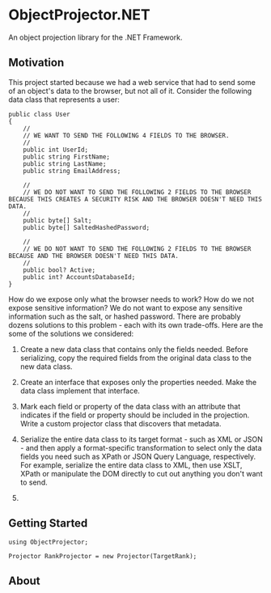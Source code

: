 # ObjectProjector.NET

An object projection library for the .NET Framework.

## Motivation

This project started because we had a web service that had to send some of an object's data to the browser, but not all of it.
Consider the following data class that represents a user:

	public class User
	{
		//
		// WE WANT TO SEND THE FOLLOWING 4 FIELDS TO THE BROWSER.
		//
		public int UserId;
		public string FirstName;
		public string LastName;
		public string EmailAddress;
		
		//
		// WE DO NOT WANT TO SEND THE FOLLOWING 2 FIELDS TO THE BROWSER BECAUSE THIS CREATES A SECURITY RISK AND THE BROWSER DOESN'T NEED THIS DATA.
		//
		public byte[] Salt;
		public byte[] SaltedHashedPassword;
		
		//
		// WE DO NOT WANT TO SEND THE FOLLOWING 2 FIELDS TO THE BROWSER BECAUSE AND THE BROWSER DOESN'T NEED THIS DATA.
		//
		public bool? Active;
		public int? AccountsDatabaseId;
	}

How do we expose only what the browser needs to work?
How do we not expose sensitive information?  We do not want to expose any sensitive information such as the salt, or hashed password.
There are probably dozens solutions to this problem - each with its own trade-offs.
Here are the some of the solutions we considered:

1. Create a new data class that contains only the fields needed.
Before serializing, copy the required fields from the original data class to the new data class.

2. Create an interface that exposes only the properties needed.
Make the data class implement that interface.

3. Mark each field or property of the data class with an attribute that indicates if the field or property should be included in the projection.
Write a custom projector class that discovers that metadata.

4. Serialize the entire data class to its target format - such as XML or JSON - and then apply a format-specific transformation to select only the data fields you need such as XPath or JSON Query Language, respectively.
For example, serialize the entire data class to XML, then use XSLT, XPath or manipulate the DOM directly to cut out anything you don't want to send.

5. 

## Getting Started
	
	using ObjectProjector;

	Projector RankProjector = new Projector(TargetRank);


## About


